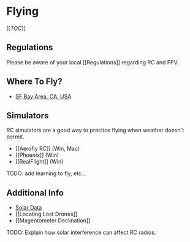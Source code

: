 # Flying

[[_TOC_]]

## Regulations

Please be aware of your local [[Regulations]] regarding RC and FPV.

## Where To Fly?

* [SF Bay Area, CA, USA](https://www.google.com/maps/d/viewer?msa=0&mid=zFq0unLIXWYo.k6-b1StMq6TA)

## Simulators

RC simulators are a good way to practice flying when weather doesn't permit.

* [[Aerofly RC]] (Win, Mac)
* [[Phoenix]] (Win)
* [[RealFlight]] (Win)

TODO: add learning to fly, etc...

## Additional Info

* [Solar Data](http://www.n3kl.org/sun/noaa.html)
* [[Locating Lost Drones]]
* [[Magentometer Declination]]

TODO: Explain how solar interference can affect RC radios.